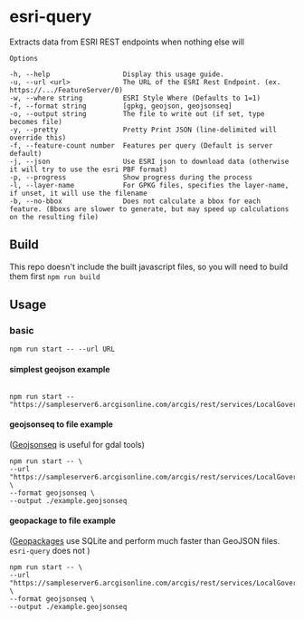 # esri-query

Extracts data from ESRI REST endpoints when nothing else will

```
Options

-h, --help                  Display this usage guide.
-u, --url <url>             The URL of the ESRI Rest Endpoint. (ex. https://.../FeatureServer/0)
-w, --where string          ESRI Style Where (Defaults to 1=1)
-f, --format string         [gpkg, geojson, geojsonseq]
-o, --output string         The file to write out (if set, type becomes file)
-y, --pretty                Pretty Print JSON (line-delimited will override this)
-f, --feature-count number  Features per query (Default is server default)
-j, --json                  Use ESRI json to download data (otherwise it will try to use the esri PBF format)
-p, --progress              Show progress during the process
-l, --layer-name            For GPKG files, specifies the layer-name, if unset, it will use the filename
-b, --no-bbox               Does not calculate a bbox for each feature. (Bboxs are slower to generate, but may speed up calculations on the resulting file)
```
## Build
This repo doesn't include the built javascript files, so you will need to build them first
`npm run build`

## Usage
### basic
`npm run start -- --url URL`

#### simplest geojson example
```

npm run start -- "https://sampleserver6.arcgisonline.com/arcgis/rest/services/LocalGovernment/Recreation/FeatureServer/2"
```
#### geojsonseq to file example
([Geojsonseq](https://gdal.org/drivers/vector/geojsonseq.html) is useful for gdal tools)
```
npm run start -- \
--url "https://sampleserver6.arcgisonline.com/arcgis/rest/services/LocalGovernment/Recreation/FeatureServer/2" \
--format geojsonseq \
--output ./example.geojsonseq
```

#### geopackage to file example
([Geopackages](https://www.geopackage.org/) use SQLite and perform much faster than GeoJSON files. `esri-query` does not )
```
npm run start -- \
--url "https://sampleserver6.arcgisonline.com/arcgis/rest/services/LocalGovernment/Recreation/FeatureServer/2" \
--format geojsonseq \
--output ./example.geojsonseq
```
